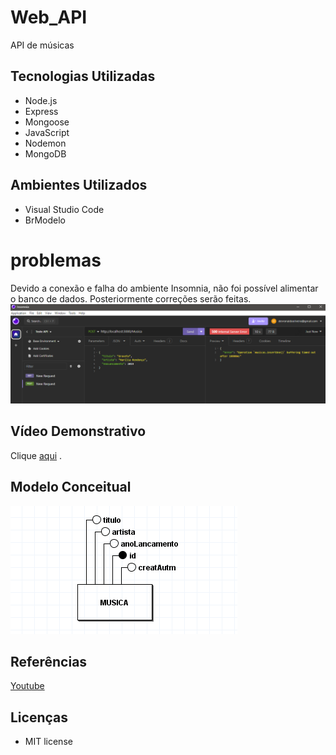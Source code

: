 # Web_API
 API de músicas

## Tecnologias Utilizadas

* Node.js
* Express
* Mongoose
* JavaScript
* Nodemon
* MongoDB

## Ambientes Utilizados
* Visual Studio Code
* BrModelo

# problemas 
Devido a conexão e falha do ambiente Insomnia, não foi possível alimentar o banco de dados. Posteriormente correções serão feitas.
![Imagem de erro](image-1.png)

## Vídeo Demonstrativo

Clique [aqui](https://drive.google.com/file/d/1N8g8jZumDVYeooBkqPM57asmtKgYH5uu/view?usp=sharing) .


## Modelo Conceitual
![Modelo do banco de dados](image.png)

## Referências
[Youtube](https://youtu.be/lZ1Xa930O6Q?si=PYvd57a69YXW84OD)

## Licenças 
* MIT license
